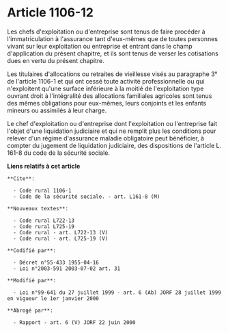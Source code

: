# Article 1106-12

Les chefs d'exploitation ou d'entreprise sont tenus de faire procéder à l'immatriculation à l'assurance tant d'eux-mêmes que
de toutes personnes vivant sur leur exploitation ou entreprise et entrant dans le champ d'application du présent chapitre, et
ils sont tenus de verser les cotisations dues en vertu du présent chapitre.

Les titulaires d'allocations ou retraites de vieillesse visés au paragraphe 3° de l'article 1106-1 et qui ont cessé toute
activité professionnelle ou qui n'exploitent qu'une surface inférieure à la moitié de l'exploitation type ouvrant droit à
l'intégralité des allocations familiales agricoles sont tenus des mêmes obligations pour eux-mêmes, leurs conjoints et les
enfants mineurs ou assimilés à leur charge.

Le chef d'exploitation ou d'entreprise dont l'exploitation ou l'entreprise fait l'objet d'une liquidation judiciaire et qui
ne remplit plus les conditions pour relever d'un régime d'assurance maladie obligatoire peut bénéficier, à compter du
jugement de liquidation judiciaire, des dispositions de l'article L. 161-8 du code de la sécurité sociale.

**Liens relatifs à cet article**

	**Cite**:

	  - Code rural 1106-1
	  - Code de la sécurité sociale. - art. L161-8 (M)

	**Nouveaux textes**:

	  - Code rural L722-13
	  - Code rural L725-19
	  - Code rural - art. L722-13 (V)
	  - Code rural - art. L725-19 (V)

	**Codifié par**:

	  - Décret n°55-433 1955-04-16
	  - Loi n°2003-591 2003-07-02 art. 31

	**Modifié par**:

	  - Loi n°99-641 du 27 juillet 1999 - art. 6 (Ab) JORF 28 juillet 1999 en vigueur le 1er janvier 2000

	**Abrogé par**:

	  - Rapport - art. 6 (V) JORF 22 juin 2000
